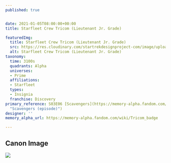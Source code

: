 ```yaml
---
published: true


date: 2021-01-05T08:00:00+00:00
title: Starfleet Crew Tricom (Lieutenant Jr. Grade)

featuredImg:
  title: Starfleet Crew Tricom (Lieutenant Jr. Grade)
  src: https://res.cloudinary.com/startrekdesignproject-com/image/upload/v1612224211/StarfleetTricomm_LieutenantJr.png
  alt: Starfleet Crew Tricom (Lieutenant Jr. Grade)
taxonomy:
  time: 3100s
  quadrants: Alpha
  universes:
  - Prime
  affiliations:
  - Starfleet
  types:
  - Insignia
  franchise: Discovery
primary_reference: S03E06 [Scavengers](https://memory-alpha.fandom.com/wiki/Scavengers_(episode)
  "Scavengers (episode)")
designer: ''
memory_alpha_url: https://memory-alpha.fandom.com/wiki/Tricom_badge

---
```

## Canon Image

![](https://res.cloudinary.com/startrekdesignproject-com/image/upload/v1612224211/StarfleetTricomm_LieutenantJr_-3100s-DSC3x6-1.jpg)